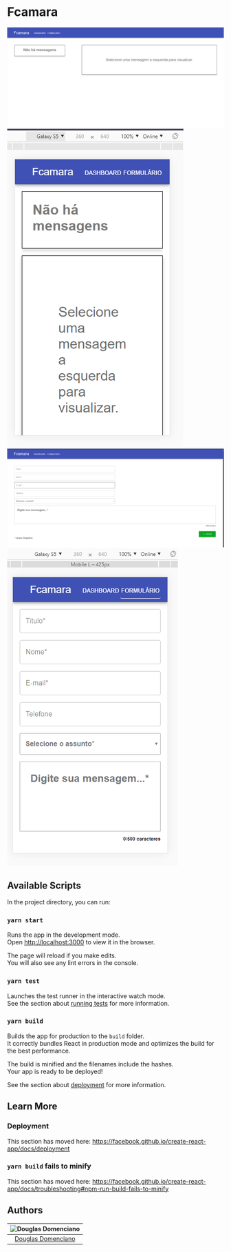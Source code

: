 # Fcamara

<img src="https://github.com/DouglasDomenciano/Fcamara/blob/master/mocks/dashWeb.PNG"  title="DashboardWeb" alt="DashboardWeb">
<img src="https://github.com/DouglasDomenciano/Fcamara/blob/master/mocks/dashMobile.PNG" title="DashboardMobile" alt="DashboardMobile">
<img src="https://github.com/DouglasDomenciano/Fcamara/blob/master/mocks/formWeb.PNG" title="formWeb" alt="formWeb">
<img src="https://github.com/DouglasDomenciano/Fcamara/blob/master/mocks/formMobile.PNG" title="formMobile" alt="formMobile">

## Available Scripts

In the project directory, you can run:

### `yarn start`

Runs the app in the development mode.<br />
Open [http://localhost:3000](http://localhost:3000) to view it in the browser.

The page will reload if you make edits.<br />
You will also see any lint errors in the console.

### `yarn test`

Launches the test runner in the interactive watch mode.<br />
See the section about [running tests](https://facebook.github.io/create-react-app/docs/running-tests) for more information.

### `yarn build`

Builds the app for production to the `build` folder.<br />
It correctly bundles React in production mode and optimizes the build for the best performance.

The build is minified and the filenames include the hashes.<br />
Your app is ready to be deployed!

See the section about [deployment](https://facebook.github.io/create-react-app/docs/deployment) for more information.


## Learn More

### Deployment

This section has moved here: https://facebook.github.io/create-react-app/docs/deployment

### `yarn build` fails to minify

This section has moved here: https://facebook.github.io/create-react-app/docs/troubleshooting#npm-run-build-fails-to-minify

## Authors

| ![Douglas Domenciano](https://avatars0.githubusercontent.com/u/17892023?s=400&u=415ca6c987e97e58191c70ba433f800b3314c393&v=4)|
|:---------------------:|
|  [Douglas Domenciano](https://github.com/DouglasDomenciano/)   |
